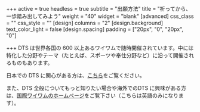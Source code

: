 +++
active = true
headless = true
subtitle = "出願方法"
title = "祈ってから、一歩踏み出してみよう"
weight = "40"
widget = "blank"
[advanced]
css_class = ""
css_style = ""
[design]
columns = "2"
[design.background]
text_color_light = false
[design.spacing]
padding = ["20px", "0", "20px", "0"]

+++
DTS は世界各国の 600 以上あるワイワムで随時開催されています。中には特化した分野やテーマ（たとえば、スポーツや奉仕分野など）に沿って開催されるものもあります。

日本での DTS に関心がある方は、[こちら](../#explore)をご覧ください。

また、DTS 全般についてもっと知りたい場合や海外でのDTS に興味がある方は、[国際ワイワムのホームページ](https://ywam.org/dts)をご覧下さい（こちらは英語のみになります）。